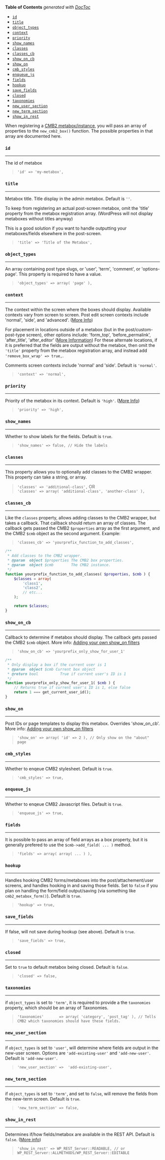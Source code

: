 <!-- START doctoc generated TOC please keep comment here to allow auto update -->
<!-- DON'T EDIT THIS SECTION, INSTEAD RE-RUN doctoc TO UPDATE -->
**Table of Contents**  *generated with [DocToc](https://github.com/thlorenz/doctoc)*

- [`id`](#id)
- [`title`](#title)
- [`object_types`](#object_types)
- [`context`](#context)
- [`priority`](#priority)
- [`show_names`](#show_names)
- [`classes`](#classes)
- [`classes_cb`](#classes_cb)
- [`show_on_cb`](#show_on_cb)
- [`show_on`](#show_on)
- [`cmb_styles`](#cmb_styles)
- [`enqueue_js`](#enqueue_js)
- [`fields`](#fields)
- [`hookup`](#hookup)
- [`save_fields`](#save_fields)
- [`closed`](#closed)
- [`taxonomies`](#taxonomies)
- [`new_user_section`](#new_user_section)
- [`new_term_section`](#new_term_section)
- [`show_in_rest`](#show_in_rest)

<!-- END doctoc generated TOC please keep comment here to allow auto update -->

When registering a [CMB2 metabox/instance](https://github.com/WebDevStudios/CMB2/wiki/Basic-Usage), you will pass an array of properties to the `new_cmb2_box()` function. The possible properties in that array are documented here.

### `id`
____
The id of metabox

> `'id' => 'my-metabox',`

### `title`
____
Metabox title. Title display in the admin metabox. Default is `''`.

To keep from registering an actual post-screen metabox, omit the 'title' property from the metabox registration array. (WordPress will not display metaboxes without titles anyway)

This is a good solution if you want to handle outputting your
metaboxes/fields elsewhere in the post-screen.

> `'title' => 'Title of the Metabox',`

### `object_types`
____
An array containing post type slugs, or 'user', 'term', 'comment', or 'options-page'. This property is required to have a value.
> `'object_types' => array( 'page' ),`

### `context`
____
The context within the screen where the boxes should display. Available contexts vary
from screen to screen. Post edit screen contexts include 'normal', 'side', and 'advanced'. ([More Info](https://developer.wordpress.org/reference/functions/add_meta_box/#parameters))

For placement in locations outside of a metabox (but in the post/custom-post-type screen), other options include:
'form_top', 'before_permalink', 'after_title', 'after_editor' ([More Information](https://github.com/WebDevStudios/CMB2/releases/tag/v2.2.4))
For these alternate locations, if it is preferred that the fields are output without the metabox, then omit the `'title'` property from the metabox registration array, and instead add `'remove_box_wrap' => true,`.

Comments screen contexts include 'normal' and 'side'. Default is `'normal'`.
> `'context' => 'normal',`

### `priority`
____
Priority of the metabox in its context. Default is `'high'`. ([More Info](https://developer.wordpress.org/reference/functions/add_meta_box/#parameters))
> `'priority' => 'high',`

### `show_names`
____
Whether to show labels for the fields. Default is `true`.
> `'show_names' => false, // Hide the labels`

### `classes`
____
This property allows you to optionally add classes to the CMB2 wrapper. This property can take a string, or array.
> `'classes' => 'additional-class',`
OR  
> `'classes' => array( 'additional-class', 'another-class' ),`

### `classes_cb`
____
Like the `classes` property, allows adding classes to the CMB2 wrapper, but takes a callback. That callback should return an array of classes. The callback gets passed the CMB2 `$properties` array as the first argument, and the CMB2 `$cmb` object as the second argument. Example:
> `'classes_cb' => 'yourprefix_function_to_add_classes',`

```php
/**
 * Add classes to the CMB2 wrapper.
 * @param  object $properties The CMB2 box properties.
 * @param  object $cmb        The CMB2 instance.
 */
function yourprefix_function_to_add_classes( $properties, $cmb ) {
	$classes = array(
		'class1',
		'class2',
		// etc...
	);

	return $classes;
}
```

### `show_on_cb`
____
Callback to determine if metabox should display. The callback gets passed the CMB2 `$cmb` object. More info: [Adding your own show_on filters](https://github.com/WebDevStudios/CMB2/wiki/Adding-your-own-show_on-filters)
> `'show_on_cb' => 'yourprefix_only_show_for_user_1'`

```php
/**
 * Only display a box if the current user is 1
 * @param  object $cmb Current box object
 * @return bool          True if current user's ID is 1
 */
function yourprefix_only_show_for_user_1( $cmb ) {
	// Returns true if current user's ID is 1, else false
	return 1 === get_current_user_id();
}
```

### `show_on`
____
Post IDs or page templates to display this metabox. Overrides 'show_on_cb'. More info: [Adding your own show_on filters](https://github.com/WebDevStudios/CMB2/wiki/Adding-your-own-show_on-filters)
> `'show_on' => array( 'id' => 2 ), // Only show on the "about" page`

### `cmb_styles`
____
Whether to enqeue CMB2 stylesheet. Default is `true`.
> `'cmb_styles' => true,`

### `enqueue_js`
____
Whether to enqeue CMB2 Javascript files. Default is `true`.
> `'enqueue_js' => true,`

### `fields`
____
It is possible to pass an array of field arrays as a box property, but it is generally prefered to use the `$cmb->add_field( ... )` method.
> `'fields' => array( array( ... ) ),`

### `hookup`
____
Handles hooking CMB2 forms/metaboxes into the post/attachement/user screens, and handles hooking in and saving those fields. Set to `false` if you plan on handling the form/field output/saving (via something like `cmb2_metabox_form()`). Default is `true`.
> `'hookup' => true,`

### `save_fields`
____
If false, will not save during hookup (see above). Default is `true`.
> `'save_fields' => true,`

### `closed`
____
Set to `true` to default metabox being closed. Default is `false`.
> `'closed' => false,`

### `taxonomies`
____
if `object_types` is set to `'term'`, it is required to provide a the `taxonomies` property, which should be an array of Taxonomies.
> `'taxonomies'       => array( 'category', 'post_tag' ), // Tells CMB2 which taxonomies should have these fields.`

### `new_user_section`
____
if `object_types` is set to `'user'`, will determine where fields are output in the new-user screen. Options are `'add-existing-user'` and `'add-new-user'`. Default is `'add-new-user'`.
> `'new_user_section' =>  'add-existing-user',`

### `new_term_section`
____
if `object_types` is set to `'term'`, and set to `false`, will remove the fields from the new-term screen. Default is `true`.
> `'new_term_section' => false,`

### `show_in_rest`
____
Determines if/how fields/metabox are available in the REST API. Default is `false`. ([More info](https://github.com/WebDevStudios/CMB2/wiki/REST-API))
> `'show_in_rest' => WP_REST_Server::READABLE, // or WP_REST_Server::ALLMETHODS/WP_REST_Server::EDITABLE`



